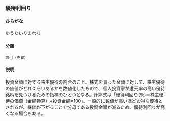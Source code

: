 <div style="display:none;">

## [あ行](securities-terms?id=あ行)
## [か行](securities-terms?id=か行)
## [さ行](securities-terms?id=さ行)
## [た行](securities-terms?id=た行)
## [な行](securities-terms?id=な行)
## [は行](securities-terms?id=は行)
## [ま行](securities-terms?id=ま行)
## [や行](securities-terms?id=や行)

</div>

### 優待利回り

#### ひらがな

ゆうたいりまわり

#### 分類

`取引（売買）`

#### 説明

投資金額に対する株主優待の割合のこと。株式を買った金額に対して、株主優待の価値がどれくらいあるかを数値化したもので、個人投資家が還元率の高い優待銘柄を見つけるための指標のひとつとなる。計算式は「優待利回り(％)＝株主優待の価値（金額換算）÷投資金額×100」。一般的に数値が高いほどお得な優待とされるが、株価が下がることで分母である投資金額が減るため、優待利回りが高くなる場合もある。

<div style="display:none;">

## [ら行](securities-terms?id=ら行)
## [わ行](securities-terms?id=わ行)
## [英数字・記号](securities-terms?id=英数字・記号)

</div>

